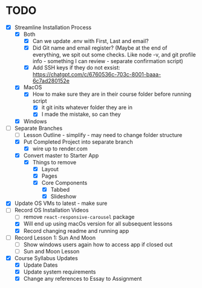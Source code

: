 # TODO

-   [x] Streamline Installation Process
    -   [x] Both
        -   [x] Can we update .env with First, Last and email?
        -   [x] Did Git name and email register? (Maybe at the end of everything, we spit out some checks. Like node -v, and git profile info - something I can review - separate confirmation script)
        -   [x] Add SSH keys if they do not exsist: https://chatgpt.com/c/6760536c-703c-8001-baaa-6c7ad280152e
    -   [x] MacOS
        -   [x] How to make sure they are in their course folder before running script
            -   [x] it git inits whatever folder they are in
            -   [x] I made the mistake, so can they
    -   [x] Windows
-   [ ] Separate Branches
    -   [ ] Lesson Outline - simplify - may need to change folder structure
    -   [x] Put Completed Project into separate branch
        -   [x] wire up to render.com
    -   [x] Convert master to Starter App
        -   [x] Things to remove
            -   [x] Layout
            -   [x] Pages
            -   [x] Core Components
                -   [x] Tabbed
                -   [x] Slideshow
-   [x] Update OS VMs to latest - make sure
-   [ ] Record OS Installation Videos
    -   [ ] remove `react-responsive-carousel` package
    -   [x] Will end up using macOs version for all subsequent lessons
    -   [x] Record changing readme and running app
-   [ ] Record Lesson 1: Sun And Moon
    -   [ ] Show windows users again how to access app if closed out
    -   [ ] Sun and Moon Lesson
-   [x] Course Syllabus Updates
    -   [x] Update Dates
    -   [x] Update system requirements
    -   [x] Change any references to Essay to Assignment
